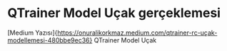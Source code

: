 # QTrainer Model Uçak gerçeklemesi

[Medium Yazısı]{https://onuralikorkmaz.medium.com/qtrainer-rc-uçak-modellemesi-480bbe9ec36}
QTrainer Model Uçak
